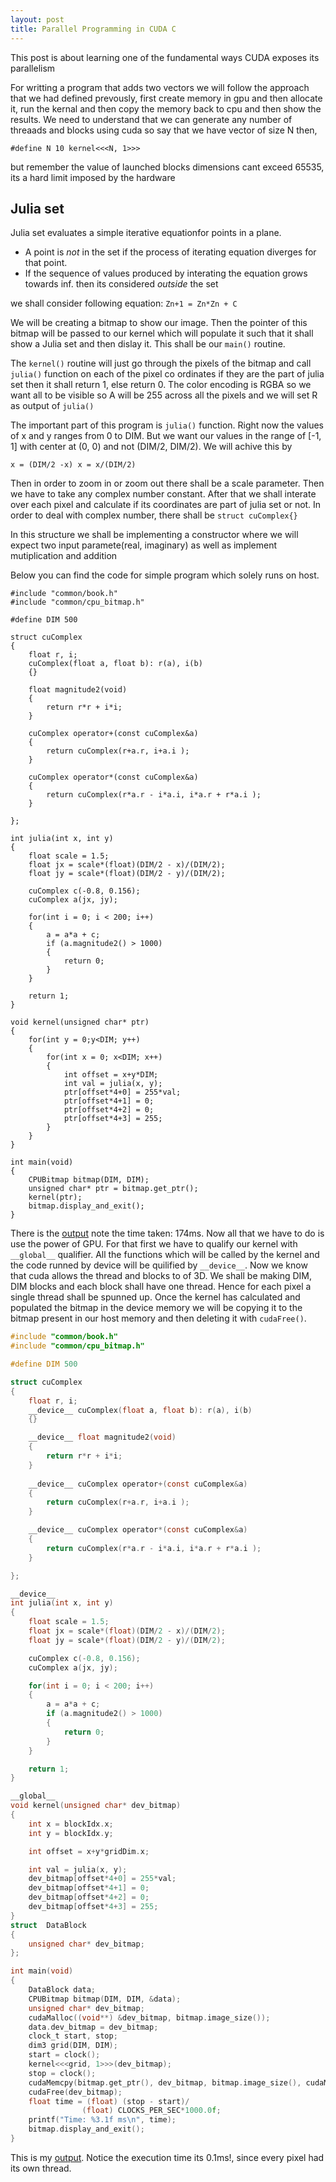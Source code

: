 ```yaml
---
layout: post
title: Parallel Programming in CUDA C
---
```


This post is about learning one of the fundamental ways CUDA exposes its parallelism

For writting a program that adds two vectors we will follow the approach that we had defined prevously, first create memory in gpu and then allocate it, run the kernal and then copy the memory back to cpu and then show the results. We need to understand that we can generate any number of threaads and blocks using cuda so say that we have vector of size N then, 

`#define N 10
kernel<<<N, 1>>>`

but remember the value of launched blocks dimensions cant exceed 65535, its a hard limit imposed by the hardware

## Julia set

Julia set  evaluates a simple iterative equationfor points in a plane. 
- A point is *not* in the set if the process of iterating equation diverges for that point. 
- If the sequence of values produced by interating the equation grows towards inf. then its considered *outside* the set

we shall consider following equation:
`Zn+1 = Zn*Zn + C`

We will be creating a bitmap to show our image. Then the pointer of this bitmap will be passed to our kernel which will populate it such that it shall show a Julia set and then dislay it. This shall be our `main()` routine.

The `kernel()` routine will just go through the pixels of the bitmap and call `julia()` function on each of the pixel co ordinates if they are the part of julia set then it shall return 1, else return 0. The color encoding is RGBA so we want all to be visible so A will be 255 across all the pixels and we will set R as output of `julia()`

The important part of this program is `julia()` function. Right now the values of x and y ranges from 0 to DIM. But we want our values in the range of [-1, 1] with center at (0, 0) and not (DIM/2, DIM/2). We will achive this by 

`x = (DIM/2 -x)
x = x/(DIM/2)`

Then in order to zoom in or zoom out there shall be a scale parameter. Then we have to take any complex number constant. After that we shall interate over each pixel and calculate if its coordinates are part of julia set or not. In order to deal with complex number, there shall be `struct cuComplex{}`

In this structure we shall be implementing a constructor where we will expect two input paramete(real, imaginary) as well as implement mutiplication and addition

Below you can find the code for simple program which solely runs on host.
```
#include "common/book.h"
#include "common/cpu_bitmap.h"

#define DIM 500

struct cuComplex
{
    float r, i;
    cuComplex(float a, float b): r(a), i(b)
    {}

    float magnitude2(void) 
    {
        return r*r + i*i;
    }
    
    cuComplex operator+(const cuComplex&a)
    {
        return cuComplex(r+a.r, i+a.i );
    }

    cuComplex operator*(const cuComplex&a)
    {
        return cuComplex(r*a.r - i*a.i, i*a.r + r*a.i );
    }

};

int julia(int x, int y)
{
    float scale = 1.5;
    float jx = scale*(float)(DIM/2 - x)/(DIM/2);
    float jy = scale*(float)(DIM/2 - y)/(DIM/2);

    cuComplex c(-0.8, 0.156);
    cuComplex a(jx, jy);

    for(int i = 0; i < 200; i++)
    {
        a = a*a + c;
        if (a.magnitude2() > 1000)
        {
            return 0;
        }
    }

    return 1;
}

void kernel(unsigned char* ptr)
{
    for(int y = 0;y<DIM; y++)
    {
        for(int x = 0; x<DIM; x++)
        {
            int offset = x+y*DIM;
            int val = julia(x, y);
            ptr[offset*4+0] = 255*val;
            ptr[offset*4+1] = 0;
            ptr[offset*4+2] = 0;
            ptr[offset*4+3] = 255;
        }
    }
}

int main(void)
{
    CPUBitmap bitmap(DIM, DIM);
    unsigned char* ptr = bitmap.get_ptr();
    kernel(ptr);
    bitmap.display_and_exit();
}
```

There is the [output](https://youtu.be/-GNj-D9t4fI) note the time taken: 174ms. Now all that we have to do is use the power of GPU. For that first we have to qualify our kernel with `__global__` qualifier. All the functions which will be called by the kernel and the code runned by device will be quilified by `__device__`. Now we know that cuda allows the thread and blocks to of 3D. We shall be making DIM, DIM blocks and each block shall have one thread. Hence for each pixel a single thread shall be spunned up. Once the kernel has calculated and populated the bitmap in the device memory we will be copying it to the bitmap present in our host memory and then deleting it with `cudaFree()`. 

```c
#include "common/book.h"
#include "common/cpu_bitmap.h"

#define DIM 500

struct cuComplex
{
    float r, i;
    __device__ cuComplex(float a, float b): r(a), i(b)
    {}

    __device__ float magnitude2(void) 
    {
        return r*r + i*i;
    }
    
    __device__ cuComplex operator+(const cuComplex&a)
    {
        return cuComplex(r+a.r, i+a.i );
    }

    __device__ cuComplex operator*(const cuComplex&a)
    {
        return cuComplex(r*a.r - i*a.i, i*a.r + r*a.i );
    }

};

__device__ 
int julia(int x, int y)
{
    float scale = 1.5;
    float jx = scale*(float)(DIM/2 - x)/(DIM/2);
    float jy = scale*(float)(DIM/2 - y)/(DIM/2);

    cuComplex c(-0.8, 0.156);
    cuComplex a(jx, jy);

    for(int i = 0; i < 200; i++)
    {
        a = a*a + c;
        if (a.magnitude2() > 1000)
        {
            return 0;
        }
    }

    return 1;
}

__global__
void kernel(unsigned char* dev_bitmap)
{
    int x = blockIdx.x;
    int y = blockIdx.y;

    int offset = x+y*gridDim.x;

    int val = julia(x, y);
    dev_bitmap[offset*4+0] = 255*val;
    dev_bitmap[offset*4+1] = 0;
    dev_bitmap[offset*4+2] = 0;
    dev_bitmap[offset*4+3] = 255;
}
struct  DataBlock
{
    unsigned char* dev_bitmap;
};

int main(void)
{
    DataBlock data;
    CPUBitmap bitmap(DIM, DIM, &data);
    unsigned char* dev_bitmap;
    cudaMalloc((void**) &dev_bitmap, bitmap.image_size());
    data.dev_bitmap = dev_bitmap;
    clock_t start, stop;
    dim3 grid(DIM, DIM);
    start = clock();
    kernel<<<grid, 1>>>(dev_bitmap);
    stop = clock();
    cudaMemcpy(bitmap.get_ptr(), dev_bitmap, bitmap.image_size(), cudaMemcpyDeviceToHost);
    cudaFree(dev_bitmap);
    float time = (float) (stop - start)/
                (float) CLOCKS_PER_SEC*1000.0f;
    printf("Time: %3.1f ms\n", time);
    bitmap.display_and_exit();
}
```

This is  my [output](https://youtu.be/lR-mreQ8YUo). Notice the execution time its 0.1ms!, since every pixel had its own thread.
